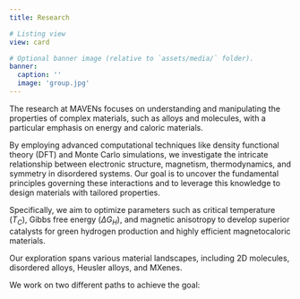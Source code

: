 ```yaml
---
title: Research

# Listing view
view: card

# Optional banner image (relative to `assets/media/` folder).
banner:
  caption: ''
  image: 'group.jpg'
---
```

 The research at MAVENs focuses on understanding and manipulating the properties of complex materials, such
 as alloys and molecules, with a particular emphasis on energy and caloric materials.

By employing advanced computational techniques like density functional theory (DFT) and Monte Carlo
simulations, we investigate the intricate relationship between electronic structure, magnetism,
thermodynamics, and symmetry in disordered systems. Our goal is to uncover the fundamental
principles governing these interactions and to leverage this knowledge to design materials with
tailored properties.

Specifically, we aim to optimize parameters such as critical temperature ($T_C$), Gibbs free energy
($\Delta G_H$), and magnetic anisotropy to develop superior catalysts for green hydrogen production and
highly efficient magnetocaloric materials.

Our exploration spans various material landscapes, including 2D molecules, disordered alloys, Heusler alloys, and MXenes.

We work on two different paths to achieve the goal:
<br><br><br>

